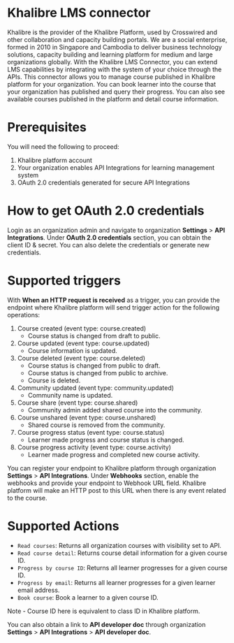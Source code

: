 # Khalibre LMS connector

Khalibre is the provider of the Khalibre Platform, used by Crosswired and other collaboration and capacity building portals. We are a social enterprise, formed in 2010 in Singapore and Cambodia to deliver business technology solutions, capacity building and learning platform for medium and large organizations globally. With the Khalibre LMS Connector, you can extend LMS capabilities by integrating with the system of your choice through the APIs. This connector allows you to manage course published in Khalibre platform for your organization. You can book learner into the course that your organization has published and query their progress. You can also see available courses published in the platform and detail course information.

# Prerequisites

You will need the following to proceed:

1. Khalibre platform account
2. Your organization enables API Integrations for learning management system
3. OAuth 2.0 credentials generated for secure API Integrations

# How to get OAuth 2.0 credentials

Login as an organization admin and navigate to organization **Settings** > **API Integrations**. Under **OAuth 2.0 credentials** section, you can obtain the client ID & secret. You can also delete the credentials or generate new credentials.

# Supported triggers

With **When an HTTP request is received** as a trigger, you can provide the endpoint where Khalibre platform will send trigger action for the following operations:

1. Course created (event type: course.created)
   - Course status is changed from draft to public.
2. Course updated (event type: course.updated)
   - Course information is updated.
3. Course deleted (event type: course.deleted)
   - Course status is changed from public to draft.
   - Course status is changed from public to archive.
   - Course is deleted.
4. Community updated (event type: community.updated)
   - Community name is updated.
5. Course share (event type: course.shared)
   - Community admin added shared course into the community.
6. Course unshared (event type: course.unshared)
   - Shared course is removed from the community.
7. Course progress status (event type: course.status)
   - Learner made progress and course status is changed.
8. Course progress activity (event type: course.activity)
   - Learner made progress and completed new course activity.

You can register your endpoint to Khalibre platform through organization **Settings** > **API Integrations**. Under **Webhooks** section, enable the webhooks and provide your endpoint to Webhook URL field. Khalibre platform will make an HTTP post to this URL when there is any event related to the course.

# Supported Actions

- `Read courses`: Returns all organization courses with visibility set to API.
- `Read course detail`: Returns course detail information for a given course ID.
- `Progress by course ID`: Returns all learner progresses for a given course ID.
- `Progress by email`: Returns all learner progresses for a given learner email address.
- `Book course`: Book a learner to a given course ID.

Note - Course ID here is equivalent to class ID in Khalibre platform.

You can also obtain a link to **API developer doc** through organization **Settings** > **API Integrations** > **API developer doc**.
